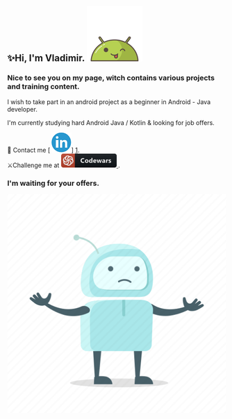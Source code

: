 ## ✨Hi, I'm Vladimir. ![AndroidBro](res/1608236.png)

### Nice to see you on my page, witch contains various projects and training content.

I wish to take part in an android project as a beginner in Android -
Java developer.

I'm currently studying hard Android Java / Kotlin & looking for job offers.

📩   Contact me [ ![linkedin](res/linkedin.png)] [1].  
⚔️Challenge me at [ ![codewars](res/codewars.png) ][2].

### I'm waiting for your offers.


[1]:https://www.linkedin.com/in/vladimir-larichev-5a8ba2217/
[2]:https://www.codewars.com/users/freeky92

![](res/5211129.png)


